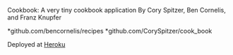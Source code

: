 Cookbook:
A very tiny cookbook application
By Cory Spitzer, Ben Cornelis, and Franz Knupfer

*github.com/bencornelis/recipes
*github.com/CorySpitzer/cook_book

Deployed at <a href='https://little-cookbook.herokuapp.com/'>Heroku<a>

